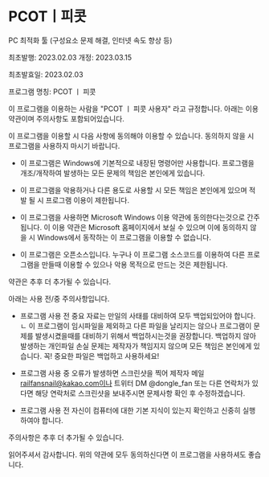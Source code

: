 # PCOTㅣ피콧
PC 최적화 툴 (구성요소 문제 해결, 인터넷 속도 향상 등)



최초발행: 2023.02.03
개정: 2023.03.15

최초발효일: 2023.02.03

프로그램 명칭: PCOT ㅣ 피콧

이 프로그램을 이용하는 사람을 "PCOT ㅣ 피콧 사용자" 라고 규정합니다. 아래는 이용 약관이며 주의사항도 포함되어있습니다.

이 프로그램을 이용할 시 다음 사항에 동의해야 이용할 수 있습니다. 동의하지 않을 시 프로그램을 사용하지 마시기 바랍니다.

- 이 프로그램은 Windows에 기본적으로 내장된 명령어만 사용합니다. 프로그램을 개조/개작하여 발생하는 모든 문제의 책임은 본인에게 있습니다.

- 이 프로그램을 악용하거나 다른 용도로 사용할 시 모든 책임은 본인에게 있으며 적발 될 시 프로그램 이용이 제한됩니다.

- 이 프로그램을 사용하면 Microsoft Windows 이용 약관에 동의한다는것으로 간주됩니다. 이 이용 약관은 Microsoft 홈페이지에서 보실 수 있으며 이에 동의하지 않을 시 Windows에서 동작하는 이 프로그램을 이용할 수 없습니다.

- 이 프로그램은 오픈소스입니다. 누구나 이 프로그램 소스코드를 이용하여 다른 프로그램을 만들때 이용할 수 있으나 악용 목적으로 만드는 것은 제한됩니다.

약관은 추후 더 추가될 수 있습니다.


아래는 사용 전/중 주의사항입니다.

- 프로그램 사용 전 중요 자료는 만일의 사태를 대비하여 모두 백업되있어야 합니다.
ㄴ 이 프로그램이 임시파일을 제외하고 다른 파일을 날리지는 않으나 프로그램이 문제를 발생시켰을때를 대비하기 위해서 백업하시는것을 권장합니다.
    백업하지 않아 발생하는 개인파일 손실 문제는 제작자가 책임지지 않으며 모든 책임은 본인에게 있습니다. 꼭! 중요한 파일은 백업하고 사용하세요! 

- 프로그램 사용 중 오류가 발생하면 스크린샷을 찍어 제작자 메일 railfansnail@kakao.com이나 트위터 DM @dongle_fan 또는 다른 연락처가 있다면 해당 연락처로 스크린샷을 보내주시면 문제사항 확인 후 
수정하겠습니다.

- 프로그램 사용 전 자신이 컴퓨터에 대한 기본 지식이 있는지 확인하고 신중히 실행하여야 합니다.

주의사항은 추후 더 추가될 수 있습니다. 


읽어주셔서 감사합니다. 위의 약관에 모두 동의하신다면 이 프로그램을 사용하셔도 좋습니다.
